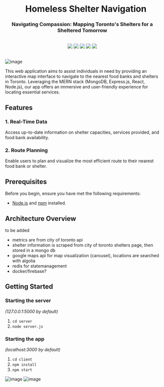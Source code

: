 <div align="center">
    <div id="user-content-toc">
      <ul>
          <summary><h1 style="display: inline-block; margin-bottom:0px">Homeless Shelter Navigation</h1></summary>
      </ul>
    </div>
    <h3>Navigating Compassion: Mapping Toronto's Shelters for a Sheltered Tomorrow</h3>
<!--     <h4><i>xxx</i></h4> -->
       <br>
    <img src="https://img.shields.io/badge/node.js-6DA55F?style=for-the-badge&logo=node.js&logoColor=white"/>
    <img src="https://img.shields.io/badge/express.js-%23404d59.svg?style=for-the-badge&logo=express&logoColor=%2361DAFB"/>
    <img src="https://img.shields.io/badge/MongoDB-%234ea94b.svg?style=for-the-badge&logo=mongodb&logoColor=white"/>
    <img src="https://img.shields.io/badge/typescript-%23007ACC.svg?style=for-the-badge&logo=typescript&logoColor=white"/>
    <img src="https://img.shields.io/badge/react-%2320232a.svg?style=for-the-badge&logo=react&logoColor=%2361DAFB"/>
<!--     <img src="https://img.shields.io/badge/docker-%230db7ed.svg?style=for-the-badge&logo=docker&logoColor=white"/> -->
    <!-- <img src="https://img.shields.io/badge/redis-%23DD0031.svg?style=for-the-badge&logo=redis&logoColor=white"/> -->
    <!-- <img src="https://img.shields.io/badge/redux-%23316192.svg?style=for-the-badge&logo=redux&logoColor=white"/> -->
    <!-- <img src="https://img.shields.io/badge/tailwindcss-%2338B2AC.svg?style=for-the-badge&logo=tailwind-css&logoColor=white"/> -->
    <br><br>
</div>

![image](https://github.com/roskzhu/Toronto-Shelter-Metrics-Map/assets/110139243/c1afc1ab-6dd8-4c86-8196-64de422ce22a)


This web application aims to assist individuals in need by providing an interactive map interface to navigate to the nearest food banks and shelters in Toronto. Leveraging the MERN stack (MongoDB, Express.js, React, Node.js), our app offers an immersive and user-friendly experience for locating essential services.


## Features
### 1. Real-Time Data
Access up-to-date information on shelter capacities, services provided, and food bank availability.
### 2. Route Planning
Enable users to plan and visualize the most efficient route to their nearest food bank or shelter.


## Prerequisites
Before you begin, ensure you have met the following requirements:

- [Node.js](https://nodejs.org/) and [npm](https://www.npmjs.com/) installed.

## Architecture Overview
to be added
- metrics are from city of toronto api
- shelter information is scraped from city of toronto shelters page, then stored in a mongo db
- google maps api for map visualization (carousel), locations are searched with algolia
- redis for statemanagement
- docker/firebase?

## Getting Started

### Starting the server

_(127.0.0.1:5000 by default)_

1. `cd server`
2. `node server.js`

### Starting the app

_(localhost:3000 by default)_

1. `cd client`
2. `npm install`
3. `npm start`

![image](https://github.com/roskzhu/Toronto-Shelter-Metrics-Map/assets/110139243/f058e10a-87c5-4bdc-a258-7f6d9fbd8002)
![image](https://github.com/roskzhu/Toronto-Shelter-Metrics-Map/assets/110139243/0090a1f8-4c2c-4e01-b78a-5ab5e0194d54)
